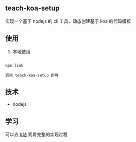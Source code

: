
## teach-koa-setup

实现一个基于 nodejs 的 cli 工具，动态创建基于 koa 的代码模板

## 使用

1. 本地使用
```shell

npm link

调用 teach-koa-setup 即可

```

## 技术
- nodejs

## 学习
可以去 [b站](https://www.bilibili.com/video/BV1jK4y197Ne) 观看完整的实现过程
> 
